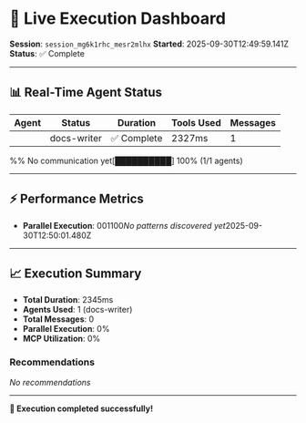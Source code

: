 
# 🚀 Live Execution Dashboard

**Session**: `session_mg6k1rhc_mesr2mlhx`
**Started**: 2025-09-30T12:49:59.141Z
**Status**: ✅ Complete

---

## 📊 Real-Time Agent Status

| Agent | Status | Duration | Tools Used | Messages |
|-------|--------|----------|------------|----------|
<!-- AGENT_TABLE_MARKER -->| docs-writer | ✅ Complete | 2327ms | 1 | 0 |
<!-- COMMUNICATION_GRAPH_MARKER -->    %% No communication yet<!-- PROGRESS_BAR_MARKER -->[██████████] 100% (1/1 agents)<!-- MESSAGE_LOG_MARKER -->

---

## ⚡ Performance Metrics

- **Parallel Execution**: <!-- PARALLEL_PERCENTAGE -->0<!-- MCP_UTILIZATION -->0<!-- TOOL_CALLS -->1<!-- AVG_RESPONSE_TIME -->100<!-- LEARNED_PATTERNS_MARKER -->*No patterns discovered yet*<!-- LAST_UPDATED_MARKER -->2025-09-30T12:50:01.480Z

---

## 📈 Execution Summary

- **Total Duration**: 2345ms
- **Agents Used**: 1 (docs-writer)
- **Total Messages**: 0
- **Parallel Execution**: 0%
- **MCP Utilization**: 0%

### Recommendations

*No recommendations*

---

**🎉 Execution completed successfully!**
